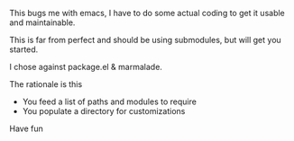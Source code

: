 This bugs me with emacs, I have to do some actual
coding to get it usable and maintainable.

This is far from perfect and should be using submodules,
but will get you started.

I chose against package.el & marmalade.

The rationale is this

* You feed a list of paths and modules to require
* You populate a directory for customizations

Have fun
